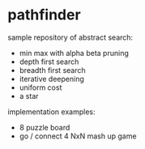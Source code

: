 # pathfinder

sample repository of abstract search:

- min max with alpha beta pruning 
- depth first search
- breadth first search
- iterative deepening
- uniform cost
- a star

implementation examples:

- 8 puzzle board
- go / connect 4 NxN mash up game
